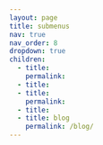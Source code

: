```yaml
---
layout: page
title: submenus
nav: true
nav_order: 8
dropdown: true
children:
  - title:
    permalink:
  - title: 
  - title:
    permalink:
  - title: 
  - title: blog
    permalink: /blog/
---
```


